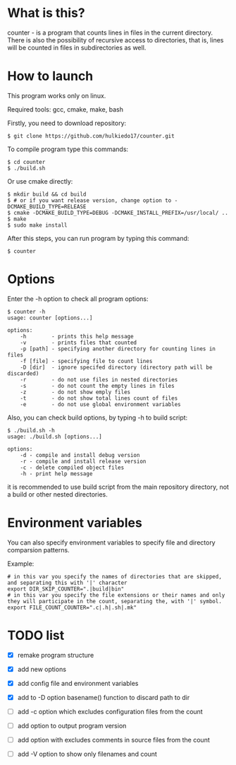 # What is this?
counter - is a program that counts lines in files in the current directory. There is also the possibility of recursive access to directories, that is, lines will be counted in files in subdirectories as well.

# How to launch
This program works only on linux.

Required tools: gcc, cmake, make, bash

Firstly, you need to download repository:
```shell
$ git clone https://github.com/hulkiedo17/counter.git
```

To compile program type this commands:
```shell
$ cd counter
$ ./build.sh
```

Or use cmake directly:
```shell
$ mkdir build && cd build
$ # or if you want release version, change option to -DCMAKE_BUILD_TYPE=RELEASE
$ cmake -DCMAKE_BUILD_TYPE=DEBUG -DCMAKE_INSTALL_PREFIX=/usr/local/ ..
$ make
$ sudo make install
```

After this steps, you can run program by typing this command:
```shell
$ counter
```

# Options

Enter the -h option to check all program options:
```shell
$ counter -h
usage: counter [options...]

options:
	-h        - prints this help message
	-v        - prints files that counted
	-p [path] - specifying another directory for counting lines in files
	-f [file] - specifying file to count lines
	-D [dir]  - ignore specifed directory (directory path will be discarded)
	-r        - do not use files in nested directories
	-s        - do not count the empty lines in files
	-z        - do not show emply files
	-t        - do not show total lines count of files
	-e        - do not use global environment variables
```

Also, you can check build options, by typing -h to build script:
```shell
$ ./build.sh -h
usage: ./build.sh [options...]

options:
	-d - compile and install debug version
	-r - compile and install release version
	-c - delete compiled object files
	-h - print help message
```

it is recommended to use build script from the main repository directory, not a build or other nested directories.

# Environment variables

You can also specify environment variables to specify file and directory comparsion patterns.

Example:
```shell
# in this var you specify the names of directories that are skipped, and separating this with '|' character
export DIR_SKIP_COUNTER=".|build|bin"
# in this var you specify the file extensions or their names and only they will participate in the count, separating the, with '|' symbol.
export FILE_COUNT_COUNTER=".c|.h|.sh|.mk"
```

# TODO list

- [x] remake program structure
- [x] add new options
- [x] add config file and environment variables
- [x] add to -D option basename() function to discard path to dir
- [ ] add -c option which excludes configuration files from the count
- [ ] add option to output program version
- [ ] add option with excludes comments in source files from the count
- [ ] add -V option to show only filenames and count

